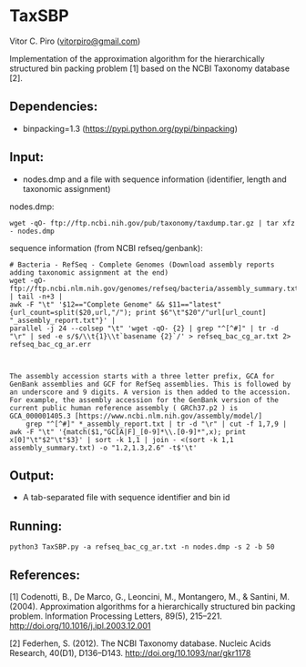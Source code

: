 # TaxSBP

Vitor C. Piro (vitorpiro@gmail.com)


Implementation of the approximation algorithm for the hierarchically structured bin packing problem [1] based on the NCBI Taxonomy database [2].

Dependencies:
-------------
 - binpacking=1.3 (https://pypi.python.org/pypi/binpacking)

Input: 
------
 * nodes.dmp and a file with sequence information (identifier, length and taxonomic assignment)

nodes.dmp:

	wget -qO- ftp://ftp.ncbi.nih.gov/pub/taxonomy/taxdump.tar.gz | tar xfz - nodes.dmp

sequence information (from NCBI refseq/genbank):

    # Bacteria - RefSeq - Complete Genomes (Download assembly reports adding taxonomic assignment at the end) 
    wget -qO- ftp://ftp.ncbi.nlm.nih.gov/genomes/refseq/bacteria/assembly_summary.txt | tail -n+3 |
    awk -F "\t" '$12=="Complete Genome" && $11=="latest"{url_count=split($20,url,"/"); print $6"\t"$20"/"url[url_count] "_assembly_report.txt"}' |
    parallel -j 24 --colsep "\t" 'wget -qO- {2} | grep "^[^#]" | tr -d "\r" | sed -e s/$/\\t{1}\\t`basename {2}`/' > refseq_bac_cg_ar.txt 2> refseq_bac_cg_ar.err

	

	The assembly accession starts with a three letter prefix, GCA for GenBank assemblies and GCF for RefSeq assemblies. This is followed by an underscore and 9 digits. A version is then added to the accession. For example, the assembly accession for the GenBank version of the current public human reference assembly ( GRCh37.p2 ) is GCA_000001405.3 [https://www.ncbi.nlm.nih.gov/assembly/model/]
		grep "^[^#]" *_assembly_report.txt | tr -d "\r" | cut -f 1,7,9 | awk -F "\t" '{match($1,"GC[A|F]_[0-9]*\\.[0-9]*",x); print x[0]"\t"$2"\t"$3}' | sort -k 1,1 | join - <(sort -k 1,1 assembly_summary.txt) -o "1.2,1.3,2.6" -t$'\t'


	
Output:
-------
 * A tab-separated file with sequence identifier and bin id

Running:
--------
	python3 TaxSBP.py -a refseq_bac_cg_ar.txt -n nodes.dmp -s 2 -b 50

References:
-----------

[1] Codenotti, B., De Marco, G., Leoncini, M., Montangero, M., & Santini, M. (2004). Approximation algorithms for a hierarchically structured bin packing problem. Information Processing Letters, 89(5), 215–221. http://doi.org/10.1016/j.ipl.2003.12.001

[2] Federhen, S. (2012). The NCBI Taxonomy database. Nucleic Acids Research, 40(D1), D136–D143. http://doi.org/10.1093/nar/gkr1178